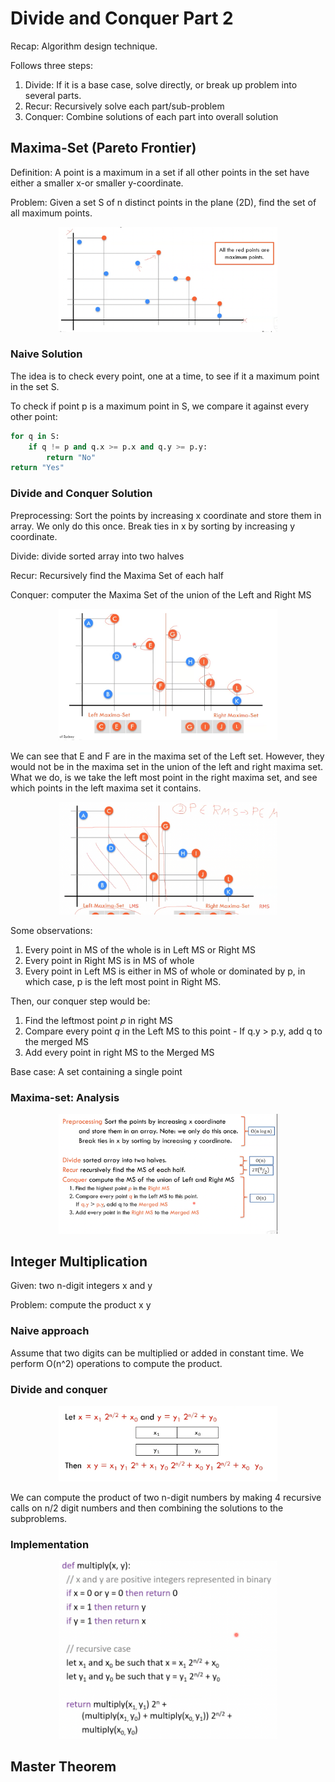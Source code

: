 # Divide and Conquer Part 2

Recap:
Algorithm design technique.

Follows three steps:

1. Divide: If it is a base case, solve directly, or break up problem into several parts.
2. Recur: Recursively solve each part/sub-problem
3. Conquer: Combine solutions of each part into overall solution

## Maxima-Set (Pareto Frontier)

Definition: A point is a maximum in a set if all other points in the set have either a smaller x-or smaller y-coordinate.

Problem: Given a set S of n distinct points in the plane (2D), find the set of all maximum points.

<p align="center">
    <img src="https://github.com/infernocadet/comp2123/blob/main/graphics/ms.png" width="350" height="auto">
</p>

### Naive Solution

The idea is to check every point, one at a time, to see if it a maximum point in the set S.

To check if point p is a maximum point in S, we compare it against every other point:

```python
for q in S:
    if q != p and q.x >= p.x and q.y >= p.y:
        return "No"
return "Yes"
```

### Divide and Conquer Solution

Preprocessing: Sort the points by increasing x coordinate and store them in array. We only do this once. Break ties in x by sorting by increasing y coordinate.

Divide: divide sorted array into two halves

Recur: Recursively find the Maxima Set of each half

Conquer: computer the Maxima Set of the union of the Left and Right MS

<p align="center">
    <img src="https://github.com/infernocadet/comp2123/blob/main/graphics/lr.png" width="350" height="auto">
</p>

We can see that E and F are in the maxima set of the Left set. However, they would not be in the maxima set in the union of the left and right maxima set. What we do, is we take the left most point in the right maxima set, and see which points in the left maxima set it contains.

<p align="center">
    <img src="https://github.com/infernocadet/comp2123/blob/main/graphics/maxi.png" width="350" height="auto">
</p>

Some observations:

1. Every point in MS of the whole is in Left MS or Right MS
2. Every point in Right MS is in MS of whole
3. Every point in Left MS is either in MS of whole or dominated by p, in which case, p is the left most point in Right MS.

Then, our conquer step would be:

1. Find the leftmost point $p$ in right MS
2. Compare every point $q$ in the Left MS to this point - If q.y > p.y, add q to the merged MS
3. Add every point in right MS to the Merged MS

Base case:
A set containing a single point

### Maxima-set: Analysis

<p align="center">
    <img src="https://github.com/infernocadet/comp2123/blob/main/graphics/mset.png" width="350" height="auto">
</p>

## Integer Multiplication

Given: two n-digit integers x and y

Problem: compute the product x y

### Naive approach

Assume that two digits can be multiplied or added in constant time. We perform O(n^2) operations to compute the product.

### Divide and conquer

<p align="center">
    <img src="https://github.com/infernocadet/comp2123/blob/main/graphics/mult.png" width="350" height="auto">
</p>

We can compute the product of two n-digit numbers by making 4 recursive calls on n/2 digit numbers and then combining the solutions to the subproblems.

### Implementation

<p align="center">
    <img src="https://github.com/infernocadet/comp2123/blob/main/graphics/muimp.png" width="350" height="auto">
</p>

## Master Theorem

